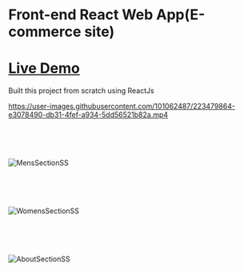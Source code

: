 
<h1>Front-end React Web App(E-commerce site)</h1>

<h1><a target = "_blank" href = "https://e-comm-byabhishek.netlify.app/">Live Demo</a></h1>

<div class = "project-info">
    <p>Built this project from scratch using ReactJs</p>
</div>


https://user-images.githubusercontent.com/101062487/223479864-e3078490-db31-4fef-a934-5dd56521b82a.mp4

<br>
<br>
<br>

![MensSectionSS](https://user-images.githubusercontent.com/101062487/225108065-7add0e1d-53e8-4a47-b259-01aa1fa63be1.png)

<br>
<br>
<br>

![WomensSectionSS](https://user-images.githubusercontent.com/101062487/225108251-875116a8-38b5-439f-b1ed-332dd208f8c6.png)

<br>
<br>
<br>

![AboutSectionSS](https://user-images.githubusercontent.com/101062487/225108314-96763820-86a9-4c92-a5ca-d73846eb58f7.png)


